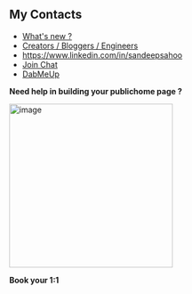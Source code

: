 ## My Contacts
- [What's new ?](https://publichome.page/roadmap)
- [Creators / Bloggers / Engineers](https://interviewdose.com/contacts)
- https://www.linkedin.com/in/sandeepsahoo
- [Join Chat](https://discord.gg/hEw7kbwu)
- [DabMeUp](:subscribe,whatsapp:true,instagram:1trade)

**Need help in building your publichome page ?**

  <a href="https://topmate.io/ersandeep/644263" target="_blank">
    <img width="294" alt="image" src="https://github.com/sandipsahoo2k2/my/assets/5547869/c86cbcfc-ae0e-4105-8dee-bb25b3e32a2c">
  </a>
  
  **Book your 1:1**
